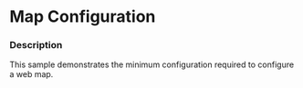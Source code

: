 ﻿# Map Configuration

### Description
This sample demonstrates the minimum configuration required to configure a web map.
